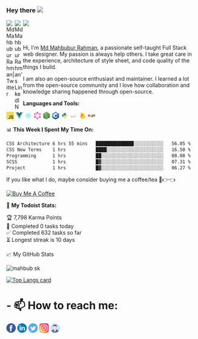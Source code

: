 ### Hey there <img src="https://media.giphy.com/media/hvRJCLFzcasrR4ia7z/giphy.gif" width="25px">

<a href="https://twitter.com/md_mahbub_sK">
  <img align="left" alt="Md Mahbubur Rahman| Twitter" width="22px" src="https://raw.githubusercontent.com/peterthehan/peterthehan/master/assets/twitter.svg" />
</a>
<a href="https://www.linkedin.com/in/md-mahbub-sk/">
  <img align="left" alt="Md Mahbubur Rahman's LinkedIN" width="22px" src="https://raw.githubusercontent.com/peterthehan/peterthehan/master/assets/linkedin.svg" />
</a>


![](https://visitor-badge.glitch.me/badge?page_id=mahbubsk.mahbubsk)

<br />

Hi, I'm [Md Mahbubur Rahman](https://mahbubsk.me), a passionate self-taught Full Stack web designer. My passion is always help others. I take great care in the experience, architecture of style sheet, and code quality of the things I build.

I am also an open-source enthusiast and maintainer. I learned a lot from the open-source community and I love how collaboration and knowledge sharing happened through open-source.
  

**Languages and Tools:**  

<code><img height="20" src="https://raw.githubusercontent.com/github/explore/80688e429a7d4ef2fca1e82350fe8e3517d3494d/topics/javascript/javascript.png"></code>
<code><img height="20" src="https://raw.githubusercontent.com/github/explore/80688e429a7d4ef2fca1e82350fe8e3517d3494d/topics/vue/vue.png"></code>
<code><img height="20" src="https://raw.githubusercontent.com/github/explore/80688e429a7d4ef2fca1e82350fe8e3517d3494d/topics/react/react.png"></code>
<code><img height="20" src="https://raw.githubusercontent.com/github/explore/5c058a388828bb5fde0bcafd4bc867b5bb3f26f3/topics/graphql/graphql.png"></code>
<code><img height="20" src="https://raw.githubusercontent.com/github/explore/80688e429a7d4ef2fca1e82350fe8e3517d3494d/topics/nodejs/nodejs.png"></code>
<code><img height="20" src="https://raw.githubusercontent.com/github/explore/80688e429a7d4ef2fca1e82350fe8e3517d3494d/topics/cpp/cpp.png"></code>
<code><img height="20" src="https://raw.githubusercontent.com/github/explore/80688e429a7d4ef2fca1e82350fe8e3517d3494d/topics/python/python.png"></code>
<code><img height="20" src="https://raw.githubusercontent.com/github/explore/80688e429a7d4ef2fca1e82350fe8e3517d3494d/topics/mysql/mysql.png"></code>
<code><img height="20" src="https://raw.githubusercontent.com/github/explore/80688e429a7d4ef2fca1e82350fe8e3517d3494d/topics/firebase/firebase.png"></code>
<code><img height="20" src="https://raw.githubusercontent.com/github/explore/80688e429a7d4ef2fca1e82350fe8e3517d3494d/topics/git/git.png"></code>

📊 **This Week I Spent My Time On:**
<!--START_SECTION:waka-->
```text
CSS Architecture 6 hrs 55 mins   ██████████████░░░░░░░░░░░   56.05 % 
CSS New Terms    1 hrs           ████░░░░░░░░░░░░░░░░░░░░░   16.50 % 
Programming      1 hrs           ██░░░░░░░░░░░░░░░░░░░░░░░   08.08 % 
SCSS             1 hrs           █▓░░░░░░░░░░░░░░░░░░░░░░░   07.31 % 
Project          1 hrs           █▓░░░░░░░░░░░░░░░░░░░░░░░   06.27 % 
```
<!--END_SECTION:waka-->

If you like what I do, maybe consider buying me a coffee/tea 🥺👉👈

<a href="https://facebook.com/learner.mahbub" target="_blank"><img src="https://cdn.buymeacoffee.com/buttons/v2/default-red.png" alt="Buy Me A Coffee" width="150" ></a>

🚧 **My Todoist Stats:**
<!-- TODO-IST:START -->
🏆  7,798 Karma Points           
🌸  Completed 0 tasks today           
✅  Completed 632 tasks so far           
⏳  Longest streak is 10 days
<!-- TODO-IST:END -->


📈 My GitHub Stats

<img src="https://github-readme-stats.vercel.app/api?username=mahbubsk&show_icons=true&theme=gotham&card_width=600" alt="mahbub sk" /> 

[![Top Langs card](https://github-readme-stats.vercel.app/api/top-langs/?username=mahbubsk&show_icons=true&theme=gotham&card_width=550)](https://github.com/mahbubsk/mahbubsk)



# - 📫 How to reach me: 
[<img src="./assets/images/facebook.svg" width="25"/>](https://www.facebook.com/learner.mahbub/)
[<img src="./assets/images/linkedin.svg" width="25"/>](https://www.linkedin.com/in/md-mahbub-sk/) 
[<img src="./assets/images/twitter.svg" width="25"/>](https://twitter.com/md_mahbub_sK)
[<img src="./assets/images/instagram.svg"  width="25"/>](https://www.instagram.com/md_mahbub_sk/)
[<img src="./assets/images/profile.svg"  width="25"/>](https://mahbubsk.me/)


